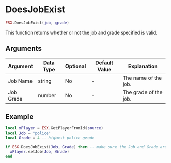 # DoesJobExist

```lua
ESX.DoesJobExist(job, grade)
```

This function returns whether or not the job and grade specified is valid.

## Arguments

| Argument   | Data Type | Optional | Default Value |       Explanation         |
|------------|-----------|----------|---------------|---------------------------|
| Job Name   | string    | No       | -             | The name of the job.      |
| Job Grade  | number    | No       | -             | The grade of the job.     |

## Example

```lua
local xPlayer = ESX.GetPlayerFromId(source)
local Job = "police"
local Grade = 4 -- highest police grade

if ESX.DoesJobExist(Job, Grade) then -- make sure the Job and Grade are both defined in the database
  xPlayer.setJob(Job, Grade)
end 
```
